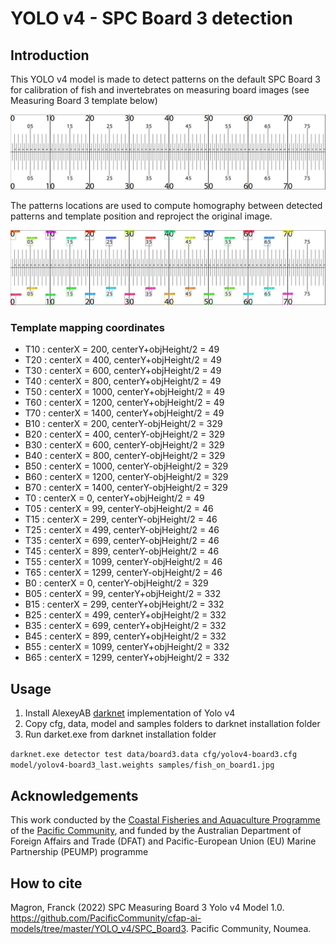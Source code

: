 # YOLO v4 - SPC Board 3 detection

## Introduction
This YOLO v4 model is made to detect patterns on the default SPC Board 3 for calibration of fish and invertebrates on measuring board images (see Measuring Board 3 template below)

![Board template](./board3.png)

The patterns locations are used to compute homography between detected patterns and template position and reproject the original image.

![Detected template](./output/board3.jpg)

### Template mapping coordinates

* T10 : centerX = 200, centerY+objHeight/2 = 49
* T20 : centerX = 400, centerY+objHeight/2 = 49
* T30 : centerX = 600, centerY+objHeight/2 = 49
* T40 : centerX = 800, centerY+objHeight/2 = 49
* T50 : centerX = 1000, centerY+objHeight/2 = 49
* T60 : centerX = 1200, centerY+objHeight/2 = 49
* T70 : centerX = 1400, centerY+objHeight/2 = 49
* B10 : centerX = 200, centerY-objHeight/2 = 329
* B20 : centerX = 400, centerY-objHeight/2 = 329
* B30 : centerX = 600, centerY-objHeight/2 = 329
* B40 : centerX = 800, centerY-objHeight/2 = 329
* B50 : centerX = 1000, centerY-objHeight/2 = 329
* B60 : centerX = 1200, centerY-objHeight/2 = 329
* B70 : centerX = 1400, centerY-objHeight/2 = 329
* T0 : centerX = 0, centerY+objHeight/2 = 49
* T05 : centerX = 99, centerY-objHeight/2 = 46
* T15 : centerX = 299, centerY-objHeight/2 = 46
* T25 : centerX = 499, centerY-objHeight/2 = 46
* T35 : centerX = 699, centerY-objHeight/2 = 46
* T45 : centerX = 899, centerY-objHeight/2 = 46
* T55 : centerX = 1099, centerY-objHeight/2 = 46
* T65 : centerX = 1299, centerY-objHeight/2 = 46
* B0 : centerX = 0, centerY-objHeight/2 = 329
* B05 : centerX = 99, centerY+objHeight/2 = 332
* B15 : centerX = 299, centerY+objHeight/2 = 332
* B25 : centerX = 499, centerY+objHeight/2 = 332
* B35 : centerX = 699, centerY+objHeight/2 = 332
* B45 : centerX = 899, centerY+objHeight/2 = 332
* B55 : centerX = 1099, centerY+objHeight/2 = 332
* B65 : centerX = 1299, centerY+objHeight/2 = 332

## Usage
1. Install AlexeyAB [darknet](https://github.com/AlexeyAB/darknet) implementation of Yolo v4
2. Copy cfg, data, model and samples folders to darknet installation folder
3. Run darket.exe from darknet installation folder

`darknet.exe detector test data/board3.data cfg/yolov4-board3.cfg model/yolov4-board3_last.weights samples/fish_on_board1.jpg`

## Acknowledgements

This work conducted by the [Coastal Fisheries and Aquaculture Programme](https://fame.spc.int) of the [Pacific Community](https://www.spc.int), and funded by the Australian Department of Foreign Affairs and Trade (DFAT) and Pacific-European Union (EU) Marine Partnership (PEUMP) programme

## How to cite

Magron, Franck (2022) SPC Measuring Board 3 Yolo v4 Model 1.0. https://github.com/PacificCommunity/cfap-ai-models/tree/master/YOLO_v4/SPC_Board3. Pacific Community, Noumea.


